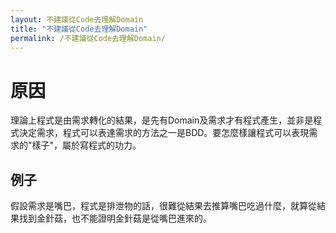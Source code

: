 ```yaml
---
layout: 不建議從Code去理解Domain
title: "不建議從Code去理解Domain"
permalink: /不建議從Code去理解Domain/
---
```


# 原因
理論上程式是由需求轉化的結果，是先有Domain及需求才有程式產生，並非是程式決定需求，程式可以表達需求的方法之一是BDD。要怎麼樣讓程式可以表現需求的"樣子"，屬於寫程式的功力。

## 例子
假設需求是嘴巴，程式是排泄物的話，很難從結果去推算嘴巴吃過什麼，就算從結果找到金針菇，也不能證明金針菇是從嘴巴進來的。